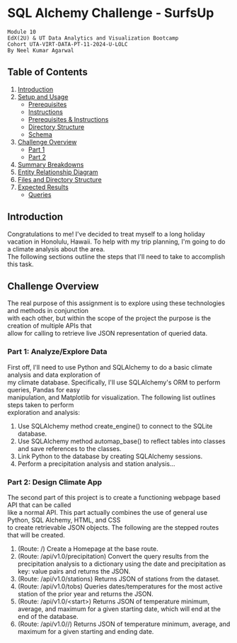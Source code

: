 # SQL Alchemy Challenge - SurfsUp  
`Module 10`  
`EdX(2U) & UT Data Analytics and Visualization Bootcamp`  
`Cohort UTA-VIRT-DATA-PT-11-2024-U-LOLC`  
`By Neel Kumar Agarwal`  

## Table of Contents  
1. [Introduction](#introduction)  
2. [Setup and Usage](#setup-and-usage)  
    - [Prerequisites](#prerequisites)  
    - [Instructions](#instructions)  
    - [Prerequisites & Instructions](#prerequisites--instructions)  
    - [Directory Structure](#directory-structure)  
    - [Schema](#schema)  
3. [Challenge Overview](#challenge-overview)  
    - [Part 1](#part-1-analyzeexplore-data)  
    - [Part 2](#part-2-design-climate-app)  
4. [Summary Breakdowns](#summary-breakdowns)  
5. [Entity Relationship Diagram](#entity-relationship-diagram-erd)  
6. [Files and Directory Structure](#files-and-directory-structure)  
7. [Expected Results](#expected-results)  
    - [Queries](#queries)  

## Introduction  
Congratulations to me! I've decided to treat myself to a long holiday vacation in Honolulu, Hawaii. To help with my trip planning, I'm going to do a climate analysis about the area.  
The following sections outline the steps that I'll need to take to accomplish this task.  


## Challenge Overview  
The real purpose of this assignment is to explore using these technologies and methods in conjunction  
with each other, but within the scope of the project the purpose is the creation of multiple APIs that  
allow for calling to retrieve live JSON representation of queried data.  

### Part 1: Analyze/Explore Data  
First off, I'll need to use Python and SQLAlchemy to do a basic climate analysis and data exploration of  
my climate database. Specifically, I'll use SQLAlchemy's ORM to perform queries, Pandas for easy  
manipulation, and Matplotlib for visualization. The following list outlines steps taken to perform  
exploration and analysis:  

1. Use SQLAlchemy method create_engine() to connect to the SQLite database.  
2. Use SQLAlchemy method automap_base() to reflect tables into classes and save references to the classes.  
3. Link Python to the database by creating SQLAlchemy sessions.  
4. Perform a precipitation analysis and station analysis...  

### Part 2: Design Climate App  
The second part of this project is to create a functioning webpage based API that can be called  
like a normal API. This part actually combines the use of general use Python, SQL Alchemy, HTML, and CSS  
to create retrievable JSON objects. The following are the stepped routes that will be created.  
1. (Route: /) Create a Homepage at the base route.  
2. (Route: /api/v1.0/precipitation) Convert the query results from the precipitation analysis to a dictionary using the date and precipitation as key: value pairs and returns the JSON.  
3. (Route: /api/v1.0/stations) Returns JSON of stations from the dataset.  
4. (Route: /api/v1.0/tobs) Queries dates/temperatures for the most active station of the prior year and returns the JSON.  
5. (Route: /api/v1.0/&lt;start&gt;) Returns JSON of temperature minimum, average, and maximum for a given starting date, which will end at the end of the database.  
6. (Route: /api/v1.0/<start>/<end>) Returns JSON of temperature minimum, average, and maximum for a given starting and ending date.  